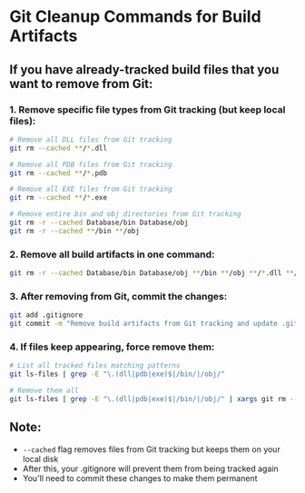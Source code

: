 # Git Cleanup Commands for Build Artifacts

## If you have already-tracked build files that you want to remove from Git:

### 1. Remove specific file types from Git tracking (but keep local files):

```bash
# Remove all DLL files from Git tracking
git rm --cached **/*.dll

# Remove all PDB files from Git tracking
git rm --cached **/*.pdb

# Remove all EXE files from Git tracking
git rm --cached **/*.exe

# Remove entire bin and obj directories from Git tracking
git rm -r --cached Database/bin Database/obj
git rm -r --cached **/bin **/obj
```

### 2. Remove all build artifacts in one command:

```bash
git rm -r --cached Database/bin Database/obj **/bin **/obj **/*.dll **/*.pdb **/*.exe
```

### 3. After removing from Git, commit the changes:

```bash
git add .gitignore
git commit -m "Remove build artifacts from Git tracking and update .gitignore"
```

### 4. If files keep appearing, force remove them:

```bash
# List all tracked files matching patterns
git ls-files | grep -E "\.(dll|pdb|exe)$|/bin/|/obj/"

# Remove them all
git ls-files | grep -E "\.(dll|pdb|exe)$|/bin/|/obj/" | xargs git rm --cached
```

## Note:

- `--cached` flag removes files from Git tracking but keeps them on your local disk
- After this, your .gitignore will prevent them from being tracked again
- You'll need to commit these changes to make them permanent
